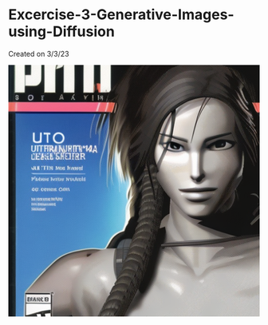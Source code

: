 # Excercise-3-Generative-Images-using-Diffusion

Created on 3/3/23

![Alt text](Images/Project%202%20-%20Portrait/P2%202.png)